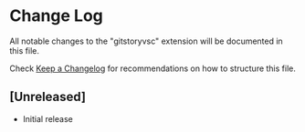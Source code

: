 # Change Log

All notable changes to the "gitstoryvsc" extension will be documented in this file.

Check [Keep a Changelog](http://keepachangelog.com/) for recommendations on how to structure this file.

## [Unreleased]

- Initial release